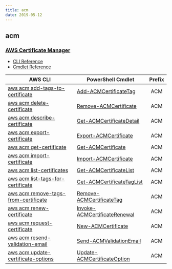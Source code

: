 ```yaml
---
title: acm
date: 2019-05-12
---
```


## acm

### [AWS Certificate Manager](https://aws.amazon.com/certificate-manager/)

* [CLI Reference](https://docs.aws.amazon.com/cli/latest/reference/acm/index.html)
* [Cmdlet Reference](https://docs.aws.amazon.com/powershell/latest/reference/items/AWS_Certificate_Manager_cmdlets.html)

|AWS CLI|PowerShell Cmdlet|Prefix|
|----|----|:--:|
|[aws acm add-tags-to-certificate](https://docs.aws.amazon.com/cli/latest/reference/acm/add-tags-to-certificate.html)|[Add-ACMCertificateTag](https://docs.aws.amazon.com/powershell/latest/reference/items/Add-ACMCertificateTag.html)|ACM|
|[aws acm delete-certificate](https://docs.aws.amazon.com/cli/latest/reference/acm/delete-certificate.html)|[Remove-ACMCertificate](https://docs.aws.amazon.com/powershell/latest/reference/items/Remove-ACMCertificate.html)|ACM|
|[aws acm describe-certificate](https://docs.aws.amazon.com/cli/latest/reference/acm/describe-certificate.html)|[Get-ACMCertificateDetail](https://docs.aws.amazon.com/powershell/latest/reference/items/Get-ACMCertificateDetail.html)|ACM|
|[aws acm export-certificate](https://docs.aws.amazon.com/cli/latest/reference/acm/export-certificate.html)|[Export-ACMCertificate](https://docs.aws.amazon.com/powershell/latest/reference/items/Export-ACMCertificate.html)|ACM|
|[aws acm get-certificate](https://docs.aws.amazon.com/cli/latest/reference/acm/get-certificate.html)|[Get-ACMCertificate](https://docs.aws.amazon.com/powershell/latest/reference/items/Get-ACMCertificate.html)|ACM|
|[aws acm import-certificate](https://docs.aws.amazon.com/cli/latest/reference/acm/import-certificate.html)|[Import-ACMCertificate](https://docs.aws.amazon.com/powershell/latest/reference/items/Import-ACMCertificate.html)|ACM|
|[aws acm list-certificates](https://docs.aws.amazon.com/cli/latest/reference/acm/list-certificates.html)|[Get-ACMCertificateList](https://docs.aws.amazon.com/powershell/latest/reference/items/Get-ACMCertificateList.html)|ACM|
|[aws acm list-tags-for-certificate](https://docs.aws.amazon.com/cli/latest/reference/acm/list-tags-for-certificate.html)|[Get-ACMCertificateTagList](https://docs.aws.amazon.com/powershell/latest/reference/items/Get-ACMCertificateTagList.html)|ACM|
|[aws acm remove-tags-from-certificate](https://docs.aws.amazon.com/cli/latest/reference/acm/remove-tags-from-certificate.html)|[Remove-ACMCertificateTag](https://docs.aws.amazon.com/powershell/latest/reference/items/Remove-ACMCertificateTag.html)|ACM|
|[aws acm renew-certificate](https://docs.aws.amazon.com/cli/latest/reference/acm/renew-certificate.html)|[Invoke-ACMCertificateRenewal](https://docs.aws.amazon.com/powershell/latest/reference/items/Invoke-ACMCertificateRenewal.html)|ACM|
|[aws acm request-certificate](https://docs.aws.amazon.com/cli/latest/reference/acm/request-certificate.html)|[New-ACMCertificate](https://docs.aws.amazon.com/powershell/latest/reference/items/New-ACMCertificate.html)|ACM|
|[aws acm resend-validation-email](https://docs.aws.amazon.com/cli/latest/reference/acm/resend-validation-email.html)|[Send-ACMValidationEmail](https://docs.aws.amazon.com/powershell/latest/reference/items/Send-ACMValidationEmail.html)|ACM|
|[aws acm update-certificate-options](https://docs.aws.amazon.com/cli/latest/reference/acm/update-certificate-options.html)|[Update-ACMCertificateOption](https://docs.aws.amazon.com/powershell/latest/reference/items/Update-ACMCertificateOption.html)|ACM|

